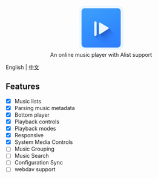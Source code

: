 <div style="text-align: center;">
    <img height="120" width="120" src="./public/logo.png">
</div>
<div style="text-align: center;">
    An online music player with Alist support
</div>

English | [中文](./README_zh.md)

## Features
- [x] Music lists
- [x] Parsing music metadata
- [x] Bottom player
- [x] Playback controls
- [x] Playback modes
- [x] Responsive
- [x] System Media Controls
- [ ] Music Grouping
- [ ] Music Search
- [ ] Configuration Sync
- [ ] webdav support
